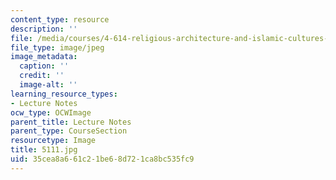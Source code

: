 ```yaml
---
content_type: resource
description: ''
file: /media/courses/4-614-religious-architecture-and-islamic-cultures-fall-2002/35cea8a661c21be68d721ca8bc535fc9_5111.jpg
file_type: image/jpeg
image_metadata:
  caption: ''
  credit: ''
  image-alt: ''
learning_resource_types:
- Lecture Notes
ocw_type: OCWImage
parent_title: Lecture Notes
parent_type: CourseSection
resourcetype: Image
title: 5111.jpg
uid: 35cea8a6-61c2-1be6-8d72-1ca8bc535fc9
---
```

